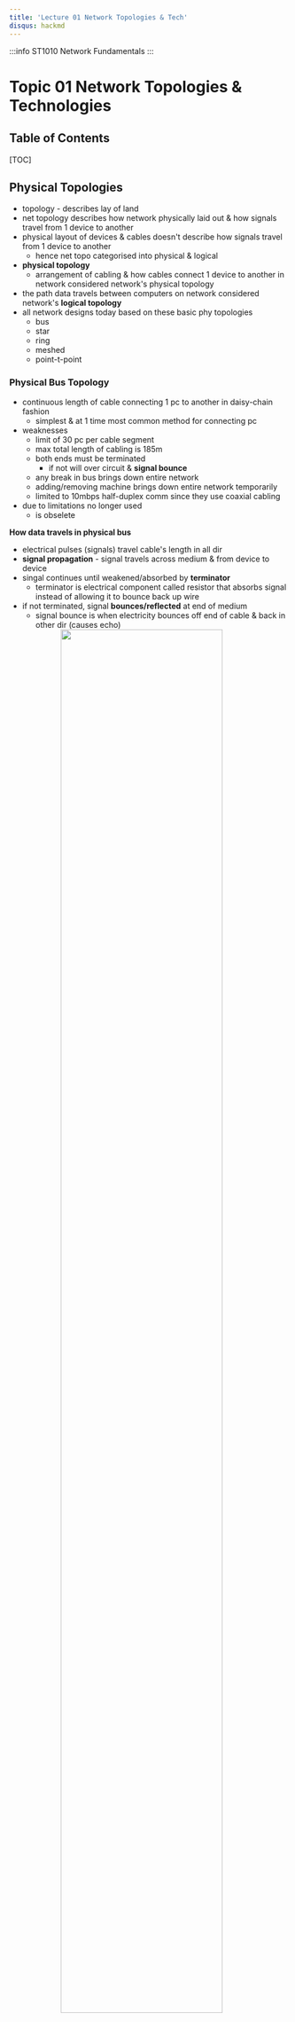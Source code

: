 ```yaml
---
title: 'Lecture 01 Network Topologies & Tech'
disqus: hackmd
---
```


:::info
ST1010 Network Fundamentals
:::

Topic 01 Network Topologies & Technologies
===

<style>
img{
/*     border: 2px solid red; */
    margin-left: auto;
    margin-right: auto;
    width: 80%;
    display: block;
}
</style>


## Table of Contents

[TOC]

Physical Topologies
---
- topology - describes lay of land
- net topology describes how network physically laid out & how signals travel from 1 device to another
- physical layout of devices & cables doesn't describe how signals travel from 1 device to another
    - hence net topo categorised into physical & logical
- __physical topology__
    - arrangement of cabling & how cables connect 1 device to another in network considered network's physical topology
- the path data travels between computers on network considered network's __logical topology__
- all network designs today based on these basic phy topologies
    - bus
    - star
    - ring
    - meshed
    - point-t-point

### Physical Bus Topology
- continuous length of cable connecting 1 pc to another in daisy-chain fashion
    - simplest & at 1 time most common method for connecting pc
- weaknesses
    - limit of 30 pc per cable segment
    - max total length of cabling is 185m
    - both ends must be terminated
        - if not will over circuit & __signal bounce__
    - any break in bus brings down entire network
    - adding/removing machine brings down entire network temporarily
    - limited to 10mbps half-duplex comm since they use coaxial cabling
- due to limitations no longer used
    - is obselete

__How data travels in physical bus__
- electrical pulses (signals) travel cable's length in all dir
- __signal propagation__ - signal travels across medium & from device to device
- singal continues until weakened/absorbed by __terminator__
    - terminator is electrical component called resistor that absorbs signal instead of allowing it to bounce back up wire
- if not terminated, signal __bounces/reflected__ at end of medium
    - signal bounce is when electricity bounces off end of cable & back in other dir (causes echo)
![](https://i.imgur.com/wWDcoXn.png)

__Physical Bus Limitations__
- only 30 pc can be daisy-chained tgt
    - before signal becomes too weak
    - some of its strength absorbed by both cabling & connectors until signal too weak for NIC to interpret
- for same reason, total length of cabling is 185m

### Physical Star Topology
![](https://i.imgur.com/p0zMtS4.png)
- uses central device for monitoring & managing network
    - hubs & switches can include software that collects stats about net traffic patterns & detect errors
    - as long as cabling & NICs support it, star network can be easily updated by replacing central device
        - for higher speed if needed Eg. 100mbps to 1gbps
- advantages
    - faster than bus
    - centralised monitoring & management of network traffic possible
    - easier network upgrades
- when num of workstations you need exceed num of ports on central device you simply add another central device

__Extended Star__
- several hubs/switches connected, usually 1 device used as central connecting point, forming __extended star topology__
- most widely used in networks with a lot of pc
- central device (switch) sits in middle, connected to other switches/hubs to central switch's ports
    - pc & peripherals attached to these switchs/hubs forming additional stars
- AKA Hierarchical Star
![](https://i.imgur.com/8Xx73hN.png)

__How data travels in physical star__
- depends on type of central device
- central device determines logical topology
    - hub = logical bus
    - switch = logical switching
    - MAU = logical ring

__Physical Star Disadvantages__
- central device represents single point of failure
    - if hub/switch fails, entire network down
    - please have a spare on hand


### Physical Ring Topology
- is like bus
    - devices daisy-chained
    - instead of terminating ea end, cabling brought around from last device back to 1st to form ring
- most widely used to connect LANs with tech called __Fiber Distributed Data Interface (FDDI)__
    - FDDI most often used as __network backbone__, which is cabling used to comm between LANs/between hubs & switches
- data travels in 1 dir
- if any station in ring fails, network fails

__FDDI Dual Ring__
![](https://i.imgur.com/5nhsUN7.png)
- FDDI used as high speed backbone to connect servers, switches (which connects LANs) & terminal concentrators (which connects terminals)
- uses dual ring
    - data travels in both dir
    - 1 ring failure doesn't break network
    - operates using fiber-optic cable at 100mbps
    - extended star topo with Giabit Ethernet has largely replaced FDDI
![](https://i.imgur.com/KcMkkZb.png)

### Point-to-Point Topology
- direct link between 2 devices
    - used to connect 2 pc
- mostly used in WANs
- wireless bridge
    - connect 2 LANs separated by highway, river or railway tracks
- __Advantages__
    - data travels on dedicated link

__Point to Multipoint Topology__
- PMP topology - central device communicates with 2 or more other devices
    - all comm goes through central device
- often used in WANs where main office has connections to several branch offices via router
    - single connection made from router to switching device that directs traffic to correct branch office
- also used in wireless network arrangements
![](https://i.imgur.com/OaLXfqG.png)

### Mesh Topology
- connects ea device to every other device in network
    - multiple pt to pt connections for purposes of redundancy & fault tolerance
- purpose is to ensure if 1 or more connections fail, there's still path for reaching all devices on network
- expensive due to multiple interfaces & cabling
- found in large WANs & internetworks
![](https://i.imgur.com/2u55qmO.png)


Logical Topologies
---
![](https://i.imgur.com/0mRzuct.png)

- describes how data travels from pc to pc
- sometimes same as physical topology
    - in physical bus & ring, logical topology mimics phy arrangement of cables
    - Eg. physical bus vs logical bus
        - for physical star, electronics in central device determine logical topology
- logical ring using physical star implements ring inside the central device's electronics, which is a MAU in the token ring tech
![](https://i.imgur.com/HB4YhNS.png)

- in a __switched topology__, there is always an electrical connection between the computer & switch
    - but when no data being transferred, there is no logical connection/circuit between devices
![](https://i.imgur.com/lCGB8Ap.png)

- More
![](https://i.imgur.com/2KZDrD1.png)


Network Technologies
---
- network technology is the method an NIC uses to access the medium & send data frames
- other terms
    - network interface layer technologies
    - network architectures
    - data link layer technologies
- its whether your network uses Ethernet, 802.11 wireless, token ring or some combination of these to move data from device to device in your network
- Examples
    - LAN
        - ethernet
        - 802.11 wireless
        - token ring
    - WAN
        - frame relay
        - FDDI
        - ATM
- network technology often defines frame format & media

### Cables
- Unshielded Twisted Pair (UTP)
    - most common media type in LANs
    - consists of 4 pairs of copper wires twisted tgt
    - comes in numbered categories
- Fiber-Optic Cabling - uses twin strands of glass to carry pulses of light long distances & at high data rates
- Coaxial Cable - obsolete as LAN medium but used as network medium for Internet access via cable modem

__Categories of UTP Cables__
![](https://i.imgur.com/IwbhKcT.png)

### Baseband & Broadband Signaling
- network technologies can use media to transmit signals in 2 main ways
- __Baseband__ sends digital signals in ea bit of data represented by a pulse of electricity/light
    - sent at single fixed frequency & no other frames can be sent along with it
    - no more than 1 frame can be sent at same time
- __Broadband__ uses analog techniques to encode binary 1s & 0s across a continuous range of values
    - signals flow at partiuclar frequency & each frequency represents a channel of data
    - can have several transmissions occurring at same time

Ethernet Networks
---
- most popular LAN tech
    - easy to install & support with low cost factor
    - baseband
- supports broad range of speeds: 10mbps to 10gbps
- can operate in physical bus/star & logical bus/switched logical topology
- most NICs/hubs/switches can operate at multiple speeds: 10/100/1000
    - underlying tech is same

### Ethernet Addressing
- every station has physical MAC address
- ea MAC address has 48 bits expressed as 12 hex digits
- incoming frames must match NIC's address/broadcast address (FF-FF-FF-FF-FF-FF)
- once processed by NIC, incoming frames sent to network protocol for further processing

### Ethernet Frames
- 4 diff formats/__frame types__ depending on network protocol used to send frame
- ethernet II frame type used by TCP/IP
    - TCP/IP became dominant network protocol in LAN so supporting multiple frame types became unnecessary
- frames must be between 64 & 1518 bytes
    - dest MAC
    - source MAC
    - type
        - network protocol
    - data
    - FCS
        - error-handling/redundancy check
    - 1518 or 1.5kb so can have pause in between transfers and receive other packets too
![](https://i.imgur.com/NlhEuCK.png)
- in header, MAC address will change as you travel, pointing to your next destination
    - IP doesn't change

### Ethernet Media Access
- __Media access method__ - rules governing how & when medium can be accessed for transmission
- ethernet uses __Carrier Sense Multiple Access with Collision Detection (CSMA/CD)__
    - only used in a hub
        - switches have switching tables
    - Carrier Sense: listen before send
        - must hear silence
    - Multiple Access: if 2 or more stations hear silence, multiple stations ma transmit at same time
    - Collision Detection: if 2 or more stations transmit, a collision occurs & is detected by NIC
        - all stations & servers wait for a random amount of time before retransmitting
        - all stations must retransmit

Collisions & Collision Domains
---
- all devices interconnected by 1 or more hubs hear all signals generated by other devices
    - __usually happens in half-duplex__
    - full-duplex (switches) will not have collisions
- extent to which signals in Ethernet bus topology network propagated called __collision domain__
    - all devices in collision domain subject to possibility that whenever a device sends a frame, a collision might occur
- more collisions > need retransmit > slower network traffic
    - collisions do not occur in switches (they have switching tables)
![](https://i.imgur.com/rzqrpvW.png)

### Ethernet Error Handling
- ethernet is best-effort delivery system
    - no acknowledge whether data gets to dest
    - network protocols & apps ensure delivery
    - only collisions auto retransmitted
- ethernet detects damaged frames
    - error-checking code in frame's trailer called __Cyclic Redundancy Check (CRC)__
    - uses CRC to determine that data unchanged
    - if frame detected as damaged, its discarded with no notification

### Half-Duplex VS Full-Duplex Communication
- half-duplex - can talk & listen but not both
    - ethernet on hubs work in half-duplex
- full-duplex means NIC/switch can transmit/receive simultaneously 
    - CSMA/CD turned off
    - most switches operate in full-duplex


Ethernet Standards
---
__NO NEED MEMORISE OBSELETE ONES__
__USUALLY IN FORM OF MCQ__
- expressed as XBaseY
    - X: speed
    - Y: type of media
        - T = twisted pair
        - FX = fiber optic
    - Base = signal (Baseband)
        - is digital
- 10BaseT
    - use 2 of 4 wire pairs
    - runs over cat 3/higher UTP cabling
    - highly susceptible to collisions
    - obselete
- 100BaseTX
    - most common ethernet
    - cat 5/higher UTP
    - use 2 of 4 wire pairs
    - 2 types of 100BaseTX hubs
        - class I - can have >1 hub between devices
        - class II - can have max 2 hubs
    - switches can be used to connect many hubs
- 100BaseFX
    - runs over 2 strands of fiber optic
    - usually used as backbone cabling between hubs/switches
        - also used when immunity to noise & eavesdroppng required
- 100BaseT Ethernet
    - AKA Gigabit Ethernet
    - Cat 5/higher UTP
    - use all 4 wire pairs
- 100GBaseT Ethernet
    - over 4 pairs of cat 6A or 7 UTP
    - only full-duplex
        - no hubs, only switches support
    - expensive
    - good for servers so can keep up with systems that operate at 1gbps
- 100BaseT4
    - all 4 pairs
    - UTP cat 3
    - obselete
- 1000BaseLX
    - use fiber-optic media
    - "L" stands for "long wavelength" laser
    - supports max cable length of 5000m
- 1000BaseSX
    - use fiber-optic
    - "S" stands for "short wavelength" laser
    - not as long as long-wavelength lasers but less expensive
- 1000BaseCX
    - uses specially shielded, balanced, copper jumper cables
    - AKA "twinax"/"short-haul" copper cables
- 10 Gigabit Ethernet IEEE 802.3ae
    - similar to others in frame formats & media access
    - run only on fiber-optic
    - max 40km
    - primarily used for network backbones
    - varieties
        - 10GBaseSR, 10GBaseLR, 10GBaseER, 10GBaseSW, 10GBaseLW, and 10GBaseEW
- 40 Gigabit & 100 Gigabit Ethernet
    - high cost
    - prohibitive
    - adoption slow
    - fiber optic primary medium
        - though have provisions to use special copper assemblies over short dist
- Additional Ethernet standards
![](https://i.imgur.com/Nqbj8ot.png)

Wi-Fi
---
- 802.11 Wi-Fi
    - AKA __Wireless Fidelity (Wifi)__
    - __hotspot__ - public wifi network
    - is extension to ethernet
        - use airwaves instead of cabling as medium

### Modes of Operation
- 2 modes
    - infrastructure - use central access point (AP)
    - ad hoc - no central device
        - data travels from device to device like bus
        - AKA peer to peer mode
        - ![](https://i.imgur.com/MSxWKIf.png)
    - mostly focus on infrastructure mode
![](https://i.imgur.com/1srpkP1.png)

### Wifi Channels & Frequencies
- operate at 2.4ghz or 5ghz (not fixed)
- 2.4ghz actually 2.412 thru 2.484 divided into 14 channels spaced 5mhz apart
    - work like tv channel - must tune to channel to connect
    - needs 25mhz to operate spanning 5 channels
    - choose channels 5 apart from other known APs
- 5.0ghz actually 4.912 thru 5.825 ghz divided into 42 channels of 10, 20 or 40 mhz each
![](https://i.imgur.com/M1KGQZ5.png)

### Wifi Antennas
- antenna is both transmitter & receiver
    - characteristics & placement determine how well device transmits/receives wifi signals
- categorised by radiation pattern
    - omnidirectional antennas
        - signal radiate out in equal strengths in all dir
    - unidirectional antenna
        - signals focused in single dir
        - ideal for long, narrow spaces
![](https://i.imgur.com/xI95pES.png)

### Access Methods & Operation
- wifi access method
    - sending station can't hear if another station begins transmitting so cannot use CSMA/CD access method that ethernet uses
    - wifi device use carrier sense multiple access with __collision avoidance (CSMA/CA)__
    - use request-to-send/clear-to-send (RTS/CTS) packets and ack
        - extra handshake avoids collisions
    - with this extra "chatter" actual throughput cut in half

### Signal Characteristics
- common types of signal interference
    - absorption
        - solid objs absorb radio signals, causing them to __attenuate__ (weaken)
    - refraction
        - bending of radio signal as it passes from mediums of diff densities
    - diffraction
        - altering of wave as it tries to bend around obj
    - reflection
        - signal hits dense, reflective material resulting in signal loss
    - scattering
        - signal changes dir in unpredictable ways causing loss in signal strength
- signal-to-noise ratio
    - amount of noise compared to signal strength
    - noise can come from eq, wireless devices, wireless networks etc
- throughput - actual amt of data transferred
    - not counting errors & acknowledgements
- goodput - actual app-to-app data transfer speed
- overhead - packet frame headers, acks & retransmissions

### Wifi Standards
![](https://i.imgur.com/BP9BEAU.png)

### Non-Overlapping Channel
- Eg. 802.11b & g has 14 channels
    - 1, 6, 11 are non-overlapping
    - 2, 7, 12 are non-overlapping
    - 4, 8, 13 are non-overlapping etc
![](https://i.imgur.com/fWhQ3Wt.png)

### Wifi Security
- signals can travel several hundred feet - wifi devices outside home/office can detect your signals
- should be protected by encryption protocol that makes data difficult to interpret
- encryption protocols
    - wired equivalent privacy (WEP), Wifi protected access (WPA) & WPA2
    - not all devices support all 3 protocols
        - older devices might only support WEP or/& WPA

Token Ring Networks
---
- based on IEEE 802.5 standard
- star physical topology, ring logical topo
- token passed along network
    - only station with token can transmit
    - frame acknowledged & token released
    - no collisions
- originally operated at 4mbps then increased to 16mbps & later 100mbps
- uses cat 4 & higher UTP
- central device is __Multi-Access Unit (MAU)__
- obsolete

Fiber Distributed Data Interface Tech
---
- phy and logical ring topology
- uses token-passing access method & dual rings for redundancy
- transmits at 100mbps & can include up to 500 nodes over dist of 60miles
- uses fiber-optic cable only
- obsolete on new networks

Summary
---
![](https://i.imgur.com/hkvJzq5.png)
![](https://i.imgur.com/Q1wzOnK.png)



###### tags: `NETF` `DISM` `School` `Notes`

